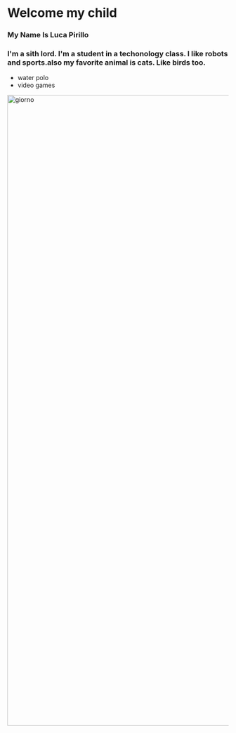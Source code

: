 # Welcome my child
### My Name Is Luca Pirillo
### I'm a sith lord. I'm a student in a techonology class. I like robots and sports.also my favorite animal is cats. Like birds too.
* water polo
* video games
<img width="1436" alt="giorno" src="https://user-images.githubusercontent.com/93533166/139689519-b7ea5b02-7b90-40c3-9e6f-dee336509553.png">

<!--
**CSI-Luca-Pirillo/CSI-Luca-Pirillo** is a ✨ _special_ ✨ repository because its `README.md` (this file) appears on your GitHub profile.

Here are some ideas to get you started:

- 🔭 I’m currently working on ...
- 🌱 I’m currently learning ...
- 👯 I’m looking to collaborate on ...
- 🤔 I’m looking for help with ...
- 💬 Ask me about ...
- 📫 How to reach me: ...
- 😄 Pronouns: ...
- ⚡ Fun fact: ...
-->

